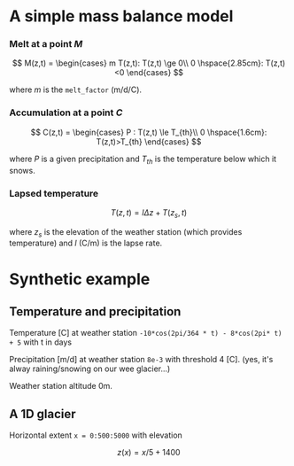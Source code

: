 # A simple mass balance model

### Melt at a point *M*

$$
M(z,t) =
\begin{cases}
m T(z,t): T(z,t) \ge 0\\
0 \hspace{2.85cm}: T(z,t)<0
\end{cases}
$$

where $m$ is the `melt_factor` (m/d/C).

### Accumulation at a point *C*
$$
C(z,t) =
\begin{cases}
P : T(z,t) \le T_{th}\\
0 \hspace{1.6cm}: T(z,t)>T_{th}
\end{cases}
$$

where $P$ is a given precipitation and $T_{th}$ is the temperature below which it snows.


### Lapsed temperature

$$ T(z,t) = l \Delta z + T(z_{s},t) $$

where $z_s$ is the elevation of the weather station (which provides temperature) and $l$ (C/m) is the lapse rate.

# Synthetic example

## Temperature and precipitation

Temperature [C] at weather station `-10*cos(2pi/364 * t) - 8*cos(2pi* t) + 5` with t in days

Precipitation [m/d] at weather station `8e-3` with threshold 4 [C]. (yes, it's alway raining/snowing on our wee glacier...)

Weather station altitude 0m.

## A 1D glacier

Horizontal extent `x = 0:500:5000` with elevation

$$z(x) = x/5  + 1400$$
